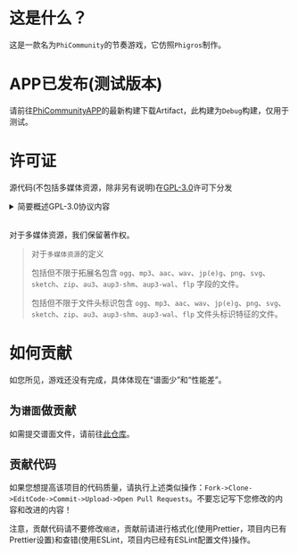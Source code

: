 # 这是什么？
这是一款名为`PhiCommunity`的节奏游戏，它仿照`Phigros`制作。

# APP已发布(测试版本)

请前往[PhiCommunityAPP](https://github.com/HanHan233/PhiCommunityAPP/actions)的最新构建下载Artifact，此构建为`Debug`构建，仅用于测试。

# 许可证

源代码(不包括多媒体资源，除非另有说明)在[GPL-3.0](https://www.gnu.org/licenses/gpl-3.0.html)许可下分发

<details>
<summary>简要概述GPL-3.0协议内容</summary>

GNU通用公共许可证 v3.0

获得这种强大的Copyleft许可的条件是提供许可作品和修改的完整源代码，其中包括在同一许可下使用许可作品的大型作品。必须保留版权和许可声明。 贡献者明确授予专利权。

您获得的权限:
 - 商业用途
 - 修改
 - 分配
 - 专利使用
 - 私人使用

您将被此许可证限制:
 - 责任
 - 保修

再创作所需的条件:
 - 包含许可和版权声明
 - 标明修改的内容
 - 同样保持开源
 - 使用相同的许可证(GPL-3.0)


</details>
<br >

对于多媒体资源，我们保留著作权。

>对于`多媒体资源`的定义
>
>包括但不限于拓展名包含 `ogg`、`mp3`、`aac`、`wav`、`jp(e)g`、`png`、`svg`、`sketch`、`zip`、`au3`、`aup3-shm`、`aup3-wal`、`flp` 字段的文件。
>
>包括但不限于文件头标识包含 `ogg`、`mp3`、`aac`、`wav`、`jp(e)g`、`png`、`svg`、`sketch`、`zip`、`au3`、`aup3-shm`、`aup3-wal`、`flp` 文件头标识特征的文件。

# 如何贡献
如您所见，游戏还没有完成，具体体现在“谱面少”和“性能差”。
## 为`谱面`做贡献

如需提交谱面文件，请前往[此仓库](https://github.com/HanHan233/PhiCommunity-Charts-Repo)。

## 贡献代码

如果您想提高该项目的代码质量，请执行上述类似操作：`Fork->Clone->EditCode->Commit->Upload->Open Pull Requests`。不要忘记写下您修改的内容和改进的内容！

注意，贡献代码请不要修改`缩进`，贡献前请进行格式化(使用Prettier，项目内已有Prettier设置)和查错(使用ESLint，项目内已经有ESLint配置文件)操作。
